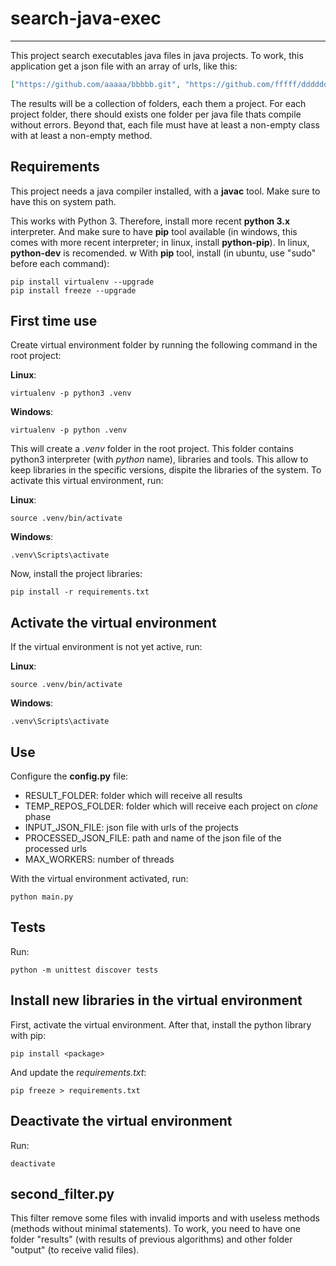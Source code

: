 # **search-java-exec**
--------------------

This project search executables java files in java projects. To work, this application get a json file with an array of urls, like this:

```json
["https://github.com/aaaaa/bbbbb.git", "https://github.com/fffff/dddddd.git"]
```

The results will be a collection of folders, each them a project. For each project folder, there should exists one folder per java file thats compile without errors. Beyond that, each file must have at least a non-empty class with at least a non-empty method.

## Requirements

This project needs a java compiler installed, with a **javac** tool. Make sure to have this on system path.

This works with Python 3. Therefore, install more recent **python 3.x** interpreter. And make sure to have **pip** tool available (in windows, this comes with more recent interpreter; in linux, install **python-pip**). In linux, **python-dev** is recomended.
w
With **pip** tool, install (in ubuntu, use "sudo" before each command):
```terminal
pip install virtualenv --upgrade
pip install freeze --upgrade
```

## First time use

Create virtual environment folder by running the following command in the root project:

**Linux**:
```terminal
virtualenv -p python3 .venv
```
**Windows**:
```terminal
virtualenv -p python .venv
```

This will create a *.venv* folder in the root project. This folder contains python3 interpreter (with *python* name), libraries and tools. This allow to keep libraries in the specific versions, dispite the libraries of the system. To activate this virtual environment, run:

**Linux**:
```terminal
source .venv/bin/activate
```
**Windows**:
```terminal
.venv\Scripts\activate
```

Now, install the project libraries:

```terminal
pip install -r requirements.txt
```

## Activate the virtual environment

If the virtual environment is not yet active, run:

**Linux**:
```terminal
source .venv/bin/activate
```
**Windows**:
```terminal
.venv\Scripts\activate
```

## Use

Configure the **config.py** file:

- RESULT_FOLDER: folder which will receive all results
- TEMP_REPOS_FOLDER: folder which will receive each project on *clone* phase
- INPUT_JSON_FILE: json file with urls of the projects
- PROCESSED_JSON_FILE: path and name of the json file of the processed urls
- MAX_WORKERS: number of threads

With the virtual environment activated, run:

```terminal
python main.py
```

## Tests

Run:

```terminal
python -m unittest discover tests
```

## Install new libraries in the virtual environment

First, activate the virtual environment. After that, install the python library with pip:

```terminal
pip install <package>
```

And update the *requirements.txt*:

```terminal
pip freeze > requirements.txt
```

## Deactivate the virtual environment

Run:
```terminal
deactivate
```

## second_filter.py

This filter remove some files with invalid imports and with useless methods (methods without minimal statements). To work, you need to have one folder "results" (with results of previous algorithms) and other folder "output" (to receive valid files).